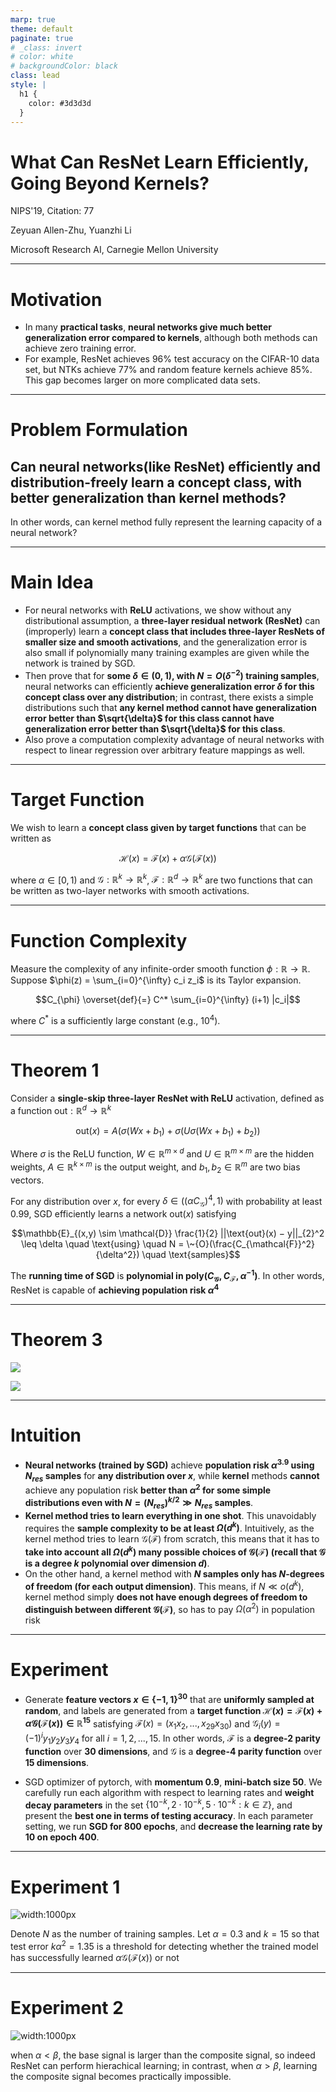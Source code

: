 ```yaml
---
marp: true
theme: default
paginate: true
# _class: invert
# color: white
# backgroundColor: black
class: lead
style: |
  h1 {
    color: #3d3d3d
  }
---
```


# What Can ResNet Learn Efficiently, Going Beyond Kernels?

NIPS'19, Citation: 77

Zeyuan Allen-Zhu, Yuanzhi Li

Microsoft Research AI, Carnegie Mellon University

---

# Motivation

- In many **practical tasks**, **neural networks give much better generalization error compared to kernels**, although both methods can achieve zero training error.
- For example, ResNet achieves 96% test accuracy on the CIFAR-10 data set, but NTKs achieve 77% and random feature kernels achieve 85%. This gap becomes larger on more complicated data sets.

---

# Problem Formulation

## Can neural networks(like ResNet) efficiently and distribution-freely learn a concept class, with better generalization than kernel methods?

In other words, can kernel method fully represent the learning capacity of a neural network?

---

# Main Idea

- For neural networks with **ReLU** activations, we show without any distributional assumption, a **three-layer residual network (ResNet)** can (improperly) learn a **concept class that includes three-layer ResNets of smaller size and smooth activations**, and the generalization error is also small if polynomially many training examples are given while the network is trained by SGD.
- Then prove that for **some $\delta \in (0, 1)$, with $N = O(\delta^{-2})$ training samples**, neural networks can efficiently **achieve generalization error $\delta$ for this concept class over any distribution**; in contrast, there exists a simple distributions such that **any kernel method cannot have generalization error better than $\sqrt{\delta}$ for this class cannot have generalization error better than $\sqrt{\delta}$ for this class**.
- Also prove a computation complexity advantage of neural networks with respect to linear regression over arbitrary feature mappings as well.


---

# Target Function

We wish to learn a **concept class given by target functions** that can be written as

$$\mathcal{H}(x) = \mathcal{F}(x) + \alpha \mathcal{G}(\mathcal{F}(x))$$

where $\alpha \in [0, 1)$ and $\mathcal{G} : \mathbb{R}^k \to \mathbb{R}^k$, $\mathcal{F} : \mathbb{R}^d \to \mathbb{R}^k$ are two functions that can be written as two-layer networks with smooth activations.

---

# Function Complexity

Measure the complexity of any infinite-order smooth function $\phi: \mathbb{R} \to \mathbb{R}$. Suppose $\phi(z) = \sum_{i=0}^{\infty} c_i z_i$ is its Taylor expansion.

<!-- $$C_{\epsilon}(\phi) \overset{def}{=} \sum_{i=0}^{\infty}((C^*)^i + (\frac{\sqrt{log(1 / \epsilon)}}{\sqrt{i}})^i)|c_i|$$ -->

$$C_{\phi} \overset{def}{=} C^* \sum_{i=0}^{\infty} (i+1) |c_i|$$

where $C^*$ is a sufficiently large constant (e.g., $10^4$).

---

# Theorem 1

Consider a **single-skip three-layer ResNet with ReLU** activation, defined as a function $\text{out}: \mathbb{R}^d \to \mathbb{R}^k$

$$\text{out}(x) = A (\sigma (W x + b_1) + \sigma (U \sigma (W x + b_1) + b_2))$$

Where $\sigma$ is the ReLU function, $W \in \mathbb{R}^{m \times d}$ and $U \in \mathbb{R}^{m \times m}$ are the hidden weights, $A \in \mathbb{R}^{k \times m}$ is the output weight, and $b_1, b_2 \in \mathbb{R}^m$ are two bias vectors.

For any distribution over $x$, for every $\delta \in ((\alpha C_{\mathcal{G}})^4, 1)$ with probability at least 0.99, SGD efficiently learns a network $\text{out}(x)$ satisfying

$$\mathbb{E}_{(x,y) \sim \mathcal{D}} \frac{1}{2} ||\text{out}(x) − y||_{2}^2 \leq \delta \quad \text{using} \quad N = \~{O}(\frac{C_{\mathcal{F}}^2}{\delta^2}) \quad \text{samples}$$

The **running time of SGD** is **polynomial in $\text{poly}(C_{\mathcal{G}}, C_{\mathcal{F}} , \alpha^{−1})$**. In other words, ResNet is capable of **achieving population risk $\alpha^4$**

---

# Theorem 3

![](img/kernel_fn.png)

![](img/thm3.png)

---

# Intuition

- **Neural networks (trained by SGD)** achieve **population risk $\alpha^{3.9}$ using $N_{res}$ samples** for **any distribution over $x$**, while **kernel** methods **cannot** achieve any population risk **better than $\alpha^2$ for some simple distributions even with $N = (N_{res})^{k/2} \gg N_{res}$ samples**.
- **Kernel method tries to learn everything in one shot**. This unavoidably requires the **sample complexity to be at least $\Omega(d^k)$**. Intuitively, as the kernel method tries to learn $\mathcal{G}(\mathcal{F})$ from scratch, this means that it has to **take into account all $\Omega(d^k)$ many possible choices of $\mathcal{G}(\mathcal{F})$ (recall that $\mathcal{G}$ is a degree $k$ polynomial over dimension $d$)**.
- On the other hand, a kernel method with **$N$ samples only has $N$-degrees of freedom (for each output dimension)**. This means, if $N \ll o(d^k)$, kernel method simply **does not have enough degrees of freedom to distinguish between different $\mathcal{G}(\mathcal{F})$**, so has to pay $\Omega(\alpha^2)$ in population risk

---

# Experiment

- Generate **feature vectors $x \in \{−1, 1\}^{30}$** that are **uniformly sampled at random**, and labels are generated from a **target function $\mathcal{H}(x) = \mathcal{F}(x) + \alpha \mathcal{G}(\mathcal{F}(x)) \in \mathbb{R}^{15}$** satisfying $\mathcal{F}(x) = (x_{1}x_{2},..., x_{29}x_{30})$ and $\mathcal{G}_i(y) = (−1)^i y_1 y_2 y_3 y_4$ for all $i = 1, 2,..., 15$.  In other words, $\mathcal{F}$ is a **degree-2 parity function** over **30 dimensions**, and $\mathcal{G}$ is a **degree-4 parity function** over **15 dimensions**.

- SGD optimizer of pytorch, with **momentum 0.9**, **mini-batch size 50**. We carefully run each algorithm with respect to learning rates and **weight decay parameters** in the set $\{10^{−k}, 2 \cdot 10^{−k}, 5 \cdot 10^{−k}: k \in \mathbb{Z} \}$, and present the **best one in terms of testing accuracy**. In each parameter setting, we run **SGD for 800 epochs**, and **decrease the learning rate by 10 on epoch 400**.
---

# Experiment 1

![width:1000px](img/experiment1.png)

Denote $N$ as the number of training samples. Let $\alpha = 0.3$ and $k = 15$ so that test error $k \alpha^2 = 1.35$ is a threshold for detecting whether the trained model has successfully learned $\alpha \mathcal{G}(\mathcal{F}(x))$ or not

---
# Experiment 2

![width:1000px](img/experiment2.png)

when $\alpha \lt \beta$, the base signal is larger than the composite signal, so indeed ResNet can perform hierachical learning; in contrast, when $\alpha \gt \beta$, learning the composite signal becomes practically impossible.
